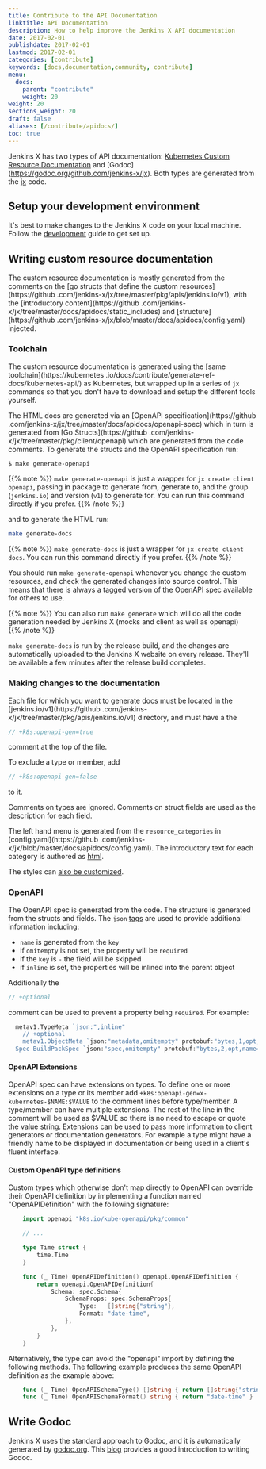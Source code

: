```yaml
---
title: Contribute to the API Documentation
linktitle: API Documentation
description: How to help improve the Jenkins X API documentation
date: 2017-02-01
publishdate: 2017-02-01
lastmod: 2017-02-01
categories: [contribute]
keywords: [docs,documentation,community, contribute]
menu:
  docs:
    parent: "contribute"
    weight: 20
weight: 20
sections_weight: 20
draft: false
aliases: [/contribute/apidocs/]
toc: true
---
```


Jenkins X has two types of API documentation: [Kubernetes Custom Resource Documentation](/apidocs) and [Godoc]
(https://godoc.org/github.com/jenkins-x/jx). Both types are generated from the [jx](https://github.com/jenkins-x/jx) 
code.  

## Setup your development environment

It's best to make changes to the Jenkins X code on your local machine. Follow the [development](/development) guide 
to get set up.

## Writing custom resource documentation

The custom resource documentation is mostly generated from the comments on the [go structs that define the custom 
resources]
(https://github
.com/jenkins-x/jx/tree/master/pkg/apis/jenkins.io/v1), with the [introductory content](https://github
.com/jenkins-x/jx/tree/master/docs/apidocs/static_includes) and [structure](https://github
.com/jenkins-x/jx/blob/master/docs/apidocs/config.yaml) injected.

### Toolchain

The custom resource documentation is generated using the [same toolchain](https://kubernetes
.io/docs/contribute/generate-ref-docs/kubernetes-api/) as Kubernetes, but wrapped up in a series of `jx` commands so 
that you don't have to download and setup the different tools yourself.

The HTML docs are generated via an [OpenAPI specification](https://github
.com/jenkins-x/jx/tree/master/docs/apidocs/openapi-spec) which in turn is generated from [Go Structs](https://github
.com/jenkins-x/jx/tree/master/pkg/client/openapi) which are generated from the code comments. To generate the structs
 and the OpenAPI specification run:
 
 ```bash
 $ make generate-openapi
 ```  
 
 {{% note %}}
 `make generate-openapi` is just a wrapper for `jx create client openapi`, passing in package to generate 
 from, generate to, and the group (`jenkins.io`) and version (`v1`) to generate for. You can run this command 
 directly if you prefer.
 {{% /note %}} 
 
 and to generate the HTML run:
 
 ```bash
 make generate-docs
 ```

{{% note %}}
`make generate-docs` is just a wrapper for `jx create client docs`. You can run this command directly if you 
prefer.
{{% /note %}}

You should run `make generate-openapi` whenever you change the custom resources, and check the generated changes into
 source control. This means that there is always a tagged version of the OpenAPI spec available for others to use.
 
{{% note %}}
You can also run `make generate` which will do all the code generation needed by Jenkins X (mocks and client as well 
as openapi)  
{{% /note %}}
 
 `make generate-docs` is run by the release build, and the changes are automatically uploaded to the Jenkins X 
 website on every release. They'll be available a few minutes after the release build completes.

### Making changes to the documentation

Each file for which you want to generate docs must be located in the [jenkins.io/v1](https://github
.com/jenkins-x/jx/tree/master/pkg/apis/jenkins.io/v1) directory, and must have a the 

```go
// +k8s:openapi-gen=true
```

comment at the top of the file.

To exclude a type or member, add

```go
// +k8s:openapi-gen=false
``` 

to it.

Comments on types are ignored. Comments on struct fields are used as the description for each field.

The left hand menu is generated from the `resource_categories` in [config.yaml](https://github
.com/jenkins-x/jx/blob/master/docs/apidocs/config.yaml). The introductory text for each category is authored as 
[html](https://github.com/jenkins-x/jx/tree/master/docs/apidocs/static_includes).

The styles can [also be customized](https://github.com/jenkins-x/jx/blob/master/docs/apidocs/static/stylesheet.css).

### OpenAPI

The OpenAPI spec is generated from the code. The structure is generated from the structs and fields. The `json` 
[tags](https://golang.org/pkg/encoding/json/#Marshal) are used to provide additional information including: 

* `name` is generated from the `key` 
* if `omitempty` is not set, the property will be `required`
* if the `key` is `-` the field will be skipped
* if `inline` is set, the properties will be inlined into the parent object


Additionally the 

```go
// +optional
```

comment can be used to prevent a property being `required`. For example:

```go
  metav1.TypeMeta `json:",inline"
	// +optional
	metav1.ObjectMeta `json:"metadata,omitempty" protobuf:"bytes,1,opt,name=metadata"`
  Spec BuildPackSpec `json:"spec,omitempty" protobuf:"bytes,2,opt,name=spec"`
```

#### OpenAPI Extensions

OpenAPI spec can have extensions on types. To define one or more extensions on a type or its member
add `+k8s:openapi-gen=x-kubernetes-$NAME:$VALUE` to the comment lines before type/member. A type/member can
have multiple extensions. The rest of the line in the comment will be used as $VALUE so there is no need to
escape or quote the value string. Extensions can be used to pass more information to client generators or
documentation generators. For example a type might have a friendly name to be displayed in documentation or
being used in a client's fluent interface.

#### Custom OpenAPI type definitions

Custom types which otherwise don't map directly to OpenAPI can override their
OpenAPI definition by implementing a function named "OpenAPIDefinition" with
the following signature:

```go
	import openapi "k8s.io/kube-openapi/pkg/common"

	// ...

	type Time struct {
		time.Time
	}

	func (_ Time) OpenAPIDefinition() openapi.OpenAPIDefinition {
		return openapi.OpenAPIDefinition{
			Schema: spec.Schema{
				SchemaProps: spec.SchemaProps{
					Type:   []string{"string"},
					Format: "date-time",
				},
			},
		}
	}
```

Alternatively, the type can avoid the "openapi" import by defining the following
methods. The following example produces the same OpenAPI definition as the
example above:

```go
    func (_ Time) OpenAPISchemaType() []string { return []string{"string"} }
    func (_ Time) OpenAPISchemaFormat() string { return "date-time" }
```

## Write Godoc

Jenkins X uses the standard approach to Godoc, and it is automatically generated by [godoc.org](http://godoc.org). 
This [blog](https://blog.golang.org/godoc-documenting-go-code) provides a good introduction to writing Godoc.
